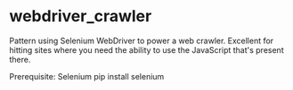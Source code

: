 webdriver_crawler
=================

Pattern using Selenium WebDriver to power a web crawler. Excellent for hitting sites where you need the ability to use the JavaScript that's present there.


Prerequisite: Selenium
pip install selenium
